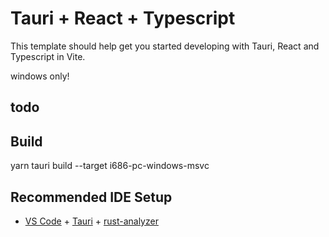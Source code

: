 # Tauri + React + Typescript

This template should help get you started developing with Tauri, React and Typescript in Vite.

windows only!

## todo

## Build

yarn tauri build --target i686-pc-windows-msvc

## Recommended IDE Setup

- [VS Code](https://code.visualstudio.com/) + [Tauri](https://marketplace.visualstudio.com/items?itemName=tauri-apps.tauri-vscode) + [rust-analyzer](https://marketplace.visualstudio.com/items?itemName=rust-lang.rust-analyzer)
